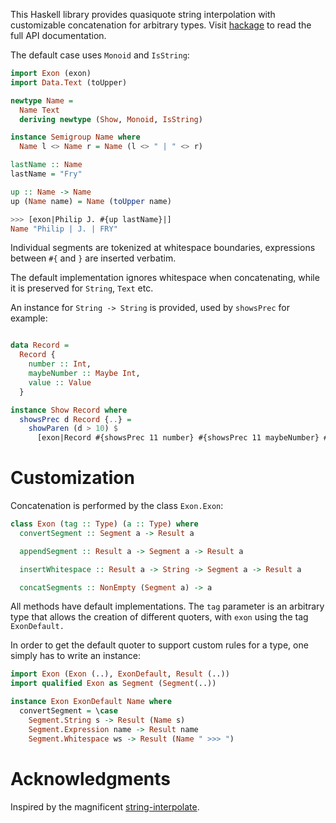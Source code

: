 This Haskell library provides quasiquote string interpolation with customizable concatenation for arbitrary types.
Visit [hackage] to read the full API documentation.

The default case uses `Monoid` and `IsString`:

```haskell
import Exon (exon)
import Data.Text (toUpper)

newtype Name =
  Name Text
  deriving newtype (Show, Monoid, IsString)

instance Semigroup Name where
  Name l <> Name r = Name (l <> " | " <> r)

lastName :: Name
lastName = "Fry"

up :: Name -> Name
up (Name name) = Name (toUpper name)

>>> [exon|Philip J. #{up lastName}|]
Name "Philip | J. | FRY"
```

Individual segments are tokenized at whitespace boundaries, expressions between `#{` and `}` are inserted verbatim.

The default implementation ignores whitespace when concatenating, while it is preserved for `String`, `Text` etc.

An instance for `String -> String` is provided, used by `showsPrec` for example:

```haskell

data Record =
  Record {
    number :: Int,
    maybeNumber :: Maybe Int,
    value :: Value
  }

instance Show Record where
  showsPrec d Record {..} =
    showParen (d > 10) $
      [exon|Record #{showsPrec 11 number} #{showsPrec 11 maybeNumber} #{showsPrec 11 value}|]
```

# Customization

Concatenation is performed by the class `Exon.Exon`:

```haskell
class Exon (tag :: Type) (a :: Type) where
  convertSegment :: Segment a -> Result a

  appendSegment :: Result a -> Segment a -> Result a

  insertWhitespace :: Result a -> String -> Segment a -> Result a

  concatSegments :: NonEmpty (Segment a) -> a
```

All methods have default implementations.
The `tag` parameter is an arbitrary type that allows the creation of different quoters, with `exon` using the tag
`ExonDefault.`

In order to get the default quoter to support custom rules for a type, one simply has to write an instance:

```haskell
import Exon (Exon (..), ExonDefault, Result (..))
import qualified Exon as Segment (Segment(..))

instance Exon ExonDefault Name where
  convertSegment = \case
    Segment.String s -> Result (Name s)
    Segment.Expression name -> Result name
    Segment.Whitespace ws -> Result (Name " >>> ")
```

# Acknowledgments

Inspired by the magnificent [string-interpolate].

[hackage]: https://hackage.haskell.org/package/exon/docs/Exon.html
[string-interpolate]: https://hackage.haskell.org/package/string-interpolate
